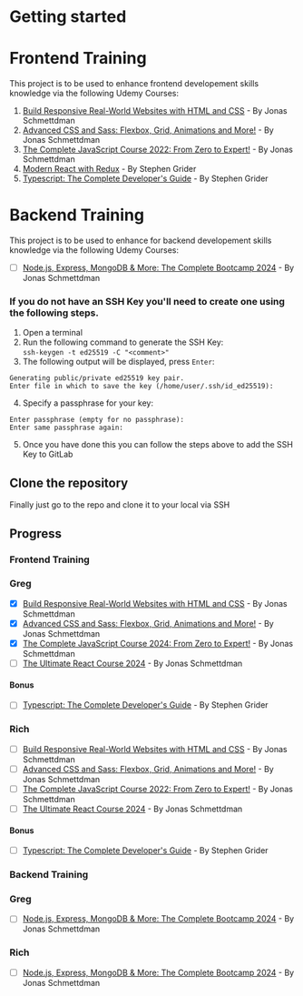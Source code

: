 # Getting started

# Frontend Training

This project is to be used to enhance frontend developement skills knowledge via the following Udemy Courses:
1. [Build Responsive Real-World Websites with HTML and CSS](https://www.udemy.com/course/design-and-develop-a-killer-website-with-html5-and-css3/) - By Jonas Schmettdman
2. [Advanced CSS and Sass: Flexbox, Grid, Animations and More!](https://www.udemy.com/course/advanced-css-and-sass/) - By Jonas Schmettdman
3. [The Complete JavaScript Course 2022: From Zero to Expert!](https://www.udemy.com/course/the-complete-javascript-course/) - By Jonas Schmettdman
4. [Modern React with Redux](https://www.udemy.com/course/react-redux/) - By Stephen Grider
5. [Typescript: The Complete Developer's Guide](https://www.udemy.com/course/typescript-the-complete-developers-guide/) - By Stephen Grider

# Backend Training
This project is to be used to enhance for backend developement skills knowledge via the following Udemy Courses:
- [ ] [Node.js, Express, MongoDB & More: The Complete Bootcamp 2024](https://www.udemy.com/course/nodejs-express-mongodb-bootcamp/) - By Jonas Schmettdman

[//]: # (1. [C# Basics for Beginners: Learn C# Fundamentals by Coding]&#40;https://www.udemy.com/course/csharp-tutorial-for-beginners/&#41; - By Mosh Hamedani)

[//]: # (2. [An in-depth, step-by-step guide to classes, interfaces and object-oriented programming &#40;OOP&#41; with C#]&#40;https://www.udemy.com/course/csharp-intermediate-classes-interfaces-and-oop/&#41; - By Mosh Hamedani)

[//]: # (3. [C# Advanced Topics: Prepare for Technical Interviews]&#40;https://www.udemy.com/course/csharp-advanced/&#41; - By Mosh Hamedani)

[//]: # (4. [Design Patterns in C# and .NET]&#40;https://www.udemy.com/course/design-patterns-csharp-dotnet/&#41; - By Dmitri Nesteruk)

[//]: # (5. *Bonus* -  [Complete Guide to ASP.NET Core Identity]&#40;https://www.udemy.com/course/complete-guide-to-aspnet-core-identity/&#41; - By Frank Liu)


[//]: # (# Fullstack Final project)

[//]: # ()
[//]: # (This project is to be used to blend the knowledge learned from the frontend and backend projects to build a fullstack application from this Udemy course:)

[//]: # ()
[//]: # ([Complete guide to building an app with .Net Core and React]&#40;https://www.udemy.com/course/complete-guide-to-building-an-app-with-net-core-and-react/&#41; - By Neil Cummins)


[//]: # (## Add your SSH Key to GitLab)

[//]: # (1. In GitLab on the top bar, in the top right corner, select your avatar.)

[//]: # (2. Select Preferences.)

[//]: # (3. On the left sidebar, select SSH Keys.)

[//]: # (4. In the Key box, paste the contents of your public key. If you manually copied the key, make sure you copy the entire key, which starts with ssh-rsa, ssh-dss, ecdsa-sha2-nistp256, ecdsa-sha2-nistp384, ecdsa-sha2-nistp521, ssh-ed25519, sk-ecdsa-sha2-nistp256@openssh.com, or sk-ssh-ed25519@openssh.com, and may end with a comment.)

[//]: # (5. In the Title box, type a description, like Work Laptop or Home Workstation.)

### If you do not have an SSH Key you'll need to create one using the following steps.

1. Open a terminal
2. Run the following command to generate the SSH Key:<br>```ssh-keygen -t ed25519 -C "<comment>"```
3. The following output will be displayed, press `Enter`:<br>
```
Generating public/private ed25519 key pair.
Enter file in which to save the key (/home/user/.ssh/id_ed25519):
```
4. Specify a passphrase for your key:<br>
```
Enter passphrase (empty for no passphrase):
Enter same passphrase again:
```
5. Once you have done this you can follow the steps above to add the SSH Key to GitLab


## Clone the repository

Finally just go to the repo and clone it to your local via SSH

## Progress
### Frontend Training
### Greg
- [X] [Build Responsive Real-World Websites with HTML and CSS](https://www.udemy.com/course/design-and-develop-a-killer-website-with-html5-and-css3/) - By Jonas Schmettdman
- [X] [Advanced CSS and Sass: Flexbox, Grid, Animations and More!](https://www.udemy.com/course/advanced-css-and-sass/) - By Jonas Schmettdman
- [X] [The Complete JavaScript Course 2024: From Zero to Expert!](https://www.udemy.com/course/the-complete-javascript-course/) - By Jonas Schmettdman
- [ ] [The Ultimate React Course 2024](https://www.udemy.com/course/the-ultimate-react-course/) - By Jonas Schmettdman
#### Bonus
- [ ] [Typescript: The Complete Developer's Guide](https://www.udemy.com/course/typescript-the-complete-developers-guide/) - By Stephen Grider
### Rich
- [ ] [Build Responsive Real-World Websites with HTML and CSS](https://www.udemy.com/course/design-and-develop-a-killer-website-with-html5-and-css3/) - By Jonas Schmettdman
- [ ] [Advanced CSS and Sass: Flexbox, Grid, Animations and More!](https://www.udemy.com/course/advanced-css-and-sass/) - By Jonas Schmettdman
- [ ] [The Complete JavaScript Course 2022: From Zero to Expert!](https://www.udemy.com/course/the-complete-javascript-course/) - By Jonas Schmettdman
- [ ] [The Ultimate React Course 2024](https://www.udemy.com/course/the-ultimate-react-course/) - By Jonas Schmettdman
#### Bonus
- [ ] [Typescript: The Complete Developer's Guide](https://www.udemy.com/course/typescript-the-complete-developers-guide/) - By Stephen Grider
### Backend Training
### Greg
- [ ] [Node.js, Express, MongoDB & More: The Complete Bootcamp 2024](https://www.udemy.com/course/nodejs-express-mongodb-bootcamp/) - By Jonas Schmettdman

[//]: # (- [ ] [C# Basics for Beginners: Learn C# Fundamentals by Coding]&#40;https://www.udemy.com/course/csharp-tutorial-for-beginners/&#41; - By Mosh Hamedani)

[//]: # (- [ ] [An in-depth, step-by-step guide to classes, interfaces and object-oriented programming &#40;OOP&#41; with C#]&#40;https://www.udemy.com/course/csharp-intermediate-classes-interfaces-and-oop/&#41; - By Mosh Hamedani)

[//]: # (- [ ] [C# Advanced Topics: Prepare for Technical Interviews]&#40;https://www.udemy.com/course/csharp-advanced/&#41; - By Mosh Hamedani)

[//]: # (- [ ] [Design Patterns in C# and .NET]&#40;https://www.udemy.com/course/design-patterns-csharp-dotnet/&#41; - By Dmitri Nesteruk)

[//]: # (#### Bonus)

[//]: # (- [ ] [Complete Guide to ASP.NET Core Identity]&#40;https://www.udemy.com/course/complete-guide-to-aspnet-core-identity/&#41; - By Frank Liu)
### Rich
- [ ] [Node.js, Express, MongoDB & More: The Complete Bootcamp 2024](https://www.udemy.com/course/nodejs-express-mongodb-bootcamp/) - By Jonas Schmettdman

[//]: # (- [ ] [C# Basics for Beginners: Learn C# Fundamentals by Coding]&#40;https://www.udemy.com/course/csharp-tutorial-for-beginners/&#41; - By Mosh Hamedani)

[//]: # (- [ ] [An in-depth, step-by-step guide to classes, interfaces and object-oriented programming &#40;OOP&#41; with C#]&#40;https://www.udemy.com/course/csharp-intermediate-classes-interfaces-and-oop/&#41; - By Mosh Hamedani)

[//]: # (- [ ] [C# Advanced Topics: Prepare for Technical Interviews]&#40;https://www.udemy.com/course/csharp-advanced/&#41; - By Mosh Hamedani)

[//]: # (- [ ] [Design Patterns in C# and .NET]&#40;https://www.udemy.com/course/design-patterns-csharp-dotnet/&#41; - By Dmitri Nesteruk)

[//]: # (#### Bonus)

[//]: # (- [ ] [Complete Guide to ASP.NET Core Identity]&#40;https://www.udemy.com/course/complete-guide-to-aspnet-core-identity/&#41; - By Frank Liu)
[//]: # (### Fullstack Training)

[//]: # (### Greg)

[//]: # (- [ ] [Complete guide to building an app with .Net Core and React]&#40;https://www.udemy.com/course/complete-guide-to-building-an-app-with-net-core-and-react/&#41; - By Neil Cummins)

[//]: # ()
[//]: # (### Rich)
[//]: # (- [ ] [Complete guide to building an app with .Net Core and React]&#40;https://www.udemy.com/course/complete-guide-to-building-an-app-with-net-core-and-react/&#41; - By Neil Cummins)